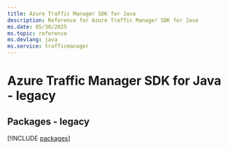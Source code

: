 ```yaml
---
title: Azure Traffic Manager SDK for Java
description: Reference for Azure Traffic Manager SDK for Java
ms.date: 05/30/2025
ms.topic: reference
ms.devlang: java
ms.service: trafficmanager
---
```

# Azure Traffic Manager SDK for Java - legacy
## Packages - legacy
[!INCLUDE [packages](traffic-manager-index.md)]